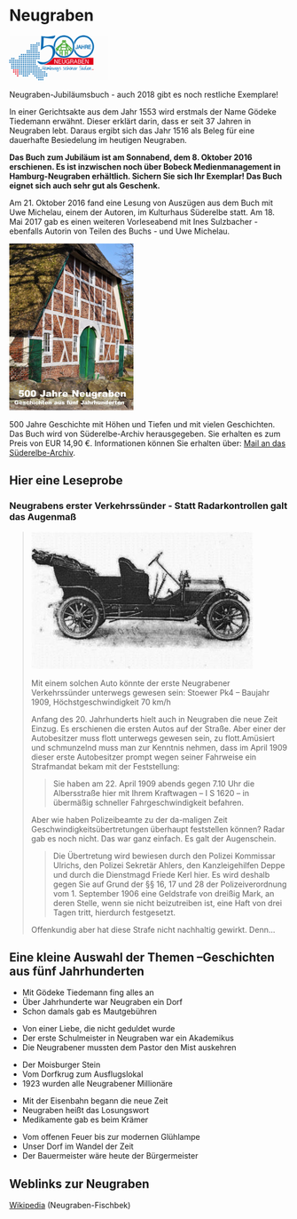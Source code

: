 # Neugraben

![](/img/wsb_180x81_500J_Neugraben.png)

Neugraben-Jubiläumsbuch - auch 2018 gibt es noch restliche Exemplare!

In einer Gerichtsakte aus dem Jahr 1553 wird erstmals der Name Gödeke
Tiedemann erwähnt. Dieser erklärt darin, dass er seit 37 Jahren in
Neugraben lebt. Daraus ergibt sich das Jahr 1516 als Beleg für eine
dauerhafte Besiedelung im heutigen Neugraben.

**Das Buch zum Jubiläum ist am Sonnabend, dem 8. Oktober 2016
erschienen. Es ist inzwischen noch über Bobeck Medienmanagement in Hamburg-Neugraben erhältlich. Sichern Sie sich
Ihr Exemplar! Das Buch eignet sich auch sehr gut als Geschenk.**

Am 21. Oktober 2016 fand eine Lesung von Auszügen
aus dem Buch mit Uwe Michelau, einem der Autoren, im Kulturhaus
Süderelbe statt. Am 18. Mai 2017 gab es einen weiteren Vorleseabend mit Ines Sulzbacher - ebenfalls Autorin von Teilen des Buchs - und Uwe Michelau.

![](/img/Buchtitel_klein.png)

500 Jahre Geschichte mit Höhen und Tiefen und mit vielen Geschichten. Das
Buch wird von Süderelbe-Archiv herausgegeben. Sie erhalten es zum Preis von EUR 14,90 €.
Informationen können Sie erhalten über: [Mail an das
Süderelbe-Archiv](mailto:info@suederelbe-archiv.de).

## Hier eine Leseprobe

### Neugrabens erster Verkehrssünder - Statt Radarkontrollen galt das Augenmaß

> ![](/img/wsb_400x246_Stoewer_PK4.jpg)
>
> Mit einem solchen Auto könnte der erste Neugrabener Verkehrssünder
  unterwegs gewesen sein: Stoewer Pk4 – Baujahr 1909, Höchstgeschwindigkeit 70 km/h
>
> Anfang des 20. Jahrhunderts hielt auch in Neugraben die neue Zeit
  Einzug. Es erschienen die ersten Autos auf der Straße. Aber einer der
  Autobesitzer muss flott unterwegs gewesen sein, zu flott.Amüsiert und
  schmunzelnd muss man zur Kenntnis nehmen, dass im April 1909 dieser
  erste Autobesitzer prompt wegen seiner Fahrweise ein Strafmandat bekam
  mit der Feststellung:
>
>> Sie haben am 22. April 1909 abends gegen 7.10 Uhr die Albersstraße
   hier mit Ihrem Kraftwagen – I S 1620 – in übermäßig schneller
   Fahrgeschwindigkeit befahren.
>
> Aber wie haben Polizeibeamte zu der da-maligen Zeit
  Geschwindigkeitsübertretungen überhaupt feststellen können? Radar gab es
  noch nicht. Das war ganz einfach. Es galt der Augenschein.
>
>> Die Übertretung wird bewiesen durch den Polizei Kommissar Ulrichs, den
   Polizei Sekretär Ahlers, den Kanzleigehilfen Deppe und durch die
   Dienstmagd Friede Kerl hier. Es wird deshalb gegen Sie auf Grund der §§
   16, 17 und 28 der Polizeiverordnung vom 1. September 1906 eine
   Geldstrafe von dreißig Mark, an deren Stelle, wenn sie nicht
   beizutreiben ist, eine Haft von drei Tagen tritt, hierdurch
   festgesetzt.
>
> Offenkundig aber hat diese Strafe nicht nachhaltig gewirkt. Denn...

## Eine kleine Auswahl der Themen –Geschichten aus fünf Jahrhunderten

-   Mit Gödeke Tiedemann fing alles an
-   Über Jahrhunderte war Neugraben ein Dorf
-   Schon damals gab es Mautgebühren

<!-- -->

-   Von einer Liebe, die nicht geduldet wurde
-   Der erste Schulmeister in Neugraben war ein Akademikus
-   Die Neugrabener mussten dem Pastor den Mist auskehren

<!-- -->

-   Der Moisburger Stein
-   Vom Dorfkrug zum Ausflugslokal
-   1923 wurden alle Neugrabener Millionäre

<!-- -->

-   Mit der Eisenbahn begann die neue Zeit
-   Neugraben heißt das Losungswort
-   Medikamente gab es beim Krämer

<!-- -->

-   Vom offenen Feuer bis zur modernen Glühlampe
-   Unser Dorf im Wandel der Zeit
-   Der Bauermeister wäre heute der Bürgermeister

## Weblinks zur Neugraben
[Wikipedia](https://de.wikipedia.org/wiki/Hamburg-Neugraben-Fischbek) (Neugraben-Fischbek)
